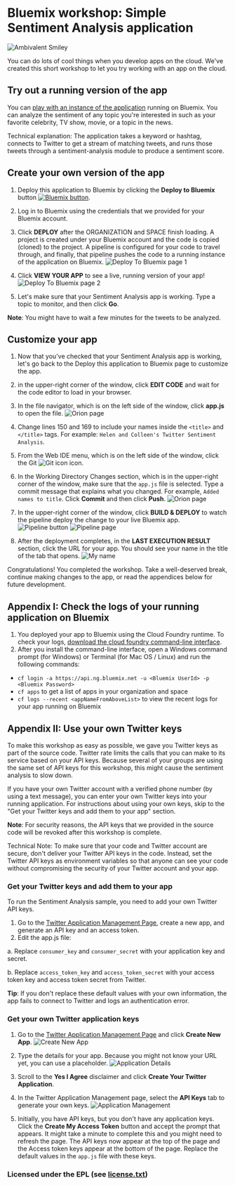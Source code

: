 # Bluemix workshop: Simple Sentiment Analysis application

![Ambivalent Smiley](http://simplesentimentanalysis.mybluemix.net/images/content.png "Ambivalent Smiley")

You can do lots of cool things when you develop apps on the cloud. We've created this short workshop to let you try working with an app on the cloud.

## Try out a running version of the app
You can <a href="http://simplesentimentanalysis.mybluemix.net/" target="_blank">play with an instance of the application</a> running on Bluemix. You can analyze the sentiment of any topic you're interested in such as your favorite celebrity, TV show, movie, or a topic in the news.

Technical explanation: The application takes a keyword or hashtag, connects to Twitter to get a stream of matching tweets,
and runs those tweets through a sentiment-analysis module to produce a sentiment score.

## Create your own version of the app

1. Deploy this application to Bluemix by clicking the **Deploy to Bluemix** button <a href="https://bluemix.net/deploy?repository=https://github.com/hermansb/SentimentAnalysis.git" target="_blank"><img src="http://bluemix.net/deploy/button.png" alt="Bluemix button" /></a>.

2. Log in to Bluemix using the credentials that we provided for your Bluemix account.

3. Click **DEPLOY** after the ORGANIZATION and SPACE finish loading. A project is created under your Bluemix account and the code is copied (cloned) to the project. A pipeline is configured for your code to travel through, and finally, that pipeline pushes the code to a running instance of the application on Bluemix.
![Deploy To Bluemix page 1](./readme_images/d2bm.png)

4. Click **VIEW YOUR APP** to see a live, running version of your app!
![Deploy To Bluemix page 2](./readme_images/d2bm_2.png)

5. Let's make sure that your Sentiment Analysis app is working. Type a topic to monitor, and then click **Go**.

 **Note**: You might have to wait a few minutes for the tweets to be analyzed.

## Customize your app

1. Now that you've checked that your Sentiment Analysis app is working, let's go back to the Deploy this application to Bluemix page to customize the app.

2.	in the upper-right corner of the window, click **EDIT CODE** and wait for the code editor to load in your browser.

3. In the file navigator, which is on the left side of the window, click **app.js** to open the file.
![Orion page](./readme_images/orion_1.png)

4. Change lines 150 and 169 to include your names inside the `<title>` and `</title>` tags. For example: `Helen and Colleen's Twitter Sentiment Analysis`.

5. From the Web IDE menu, which is on the left side of the window, click the Git ![Git icon](./readme_images/git.png) icon.

6. In the Working Directory Changes section, which is in the upper-right corner of the window, make sure that the `app.js` file is selected. Type a commit message that explains what you changed. For example, `Added names to title`. Click **Commit** and then click **Push**.
![Orion page](./readme_images/orion_2.png)

7.	In the upper-right corner of the window, click **BUILD & DEPLOY** to watch the pipeline deploy the change to your live Bluemix app.
![Pipeline button](./readme_images/pipeline_1.png)
![Pipeline page](./readme_images/pipeline_2.png)

8.	After the deployment completes, in the **LAST EXECUTION RESULT** section, click the URL for your app. You should see your name in the title of the tab that opens.
![My name](./readme_images/tab_title.png)

Congratulations! You completed the workshop. Take a well-deserved break, continue making changes to the app, or read the appendices below for future development.

## Appendix I: Check the logs of your running application on Bluemix

1. You deployed your app to Bluemix using the Cloud Foundry runtime. To check your logs, [download the cloud foundry command-line interface](https://github.com/cloudfoundry/cli/releases).
2. After you install the command-line interface, open a Windows command prompt (for Windows) or Terminal (for Mac OS / Linux) and
run the following commands:
  - `cf login -a https://api.ng.bluemix.net -u <Bluemix UserId> -p <Bluemix Password>`
  - `cf apps` to get a list of apps in your organization and space
  - `cf logs --recent <appNameFromAboveList>` to view the recent logs for your app running on Bluemix

## Appendix II: Use your own Twitter keys

To make this workshop as easy as possible, we gave you Twitter keys as part of the source code. Twitter rate limits the calls that you can make to its service based on your API keys. Because several of your groups are using the same set of API keys for this workshop, this might cause the sentiment analysis to slow down.

If you have your own Twitter account with a verified phone number (by using a text message), you can enter your own Twitter keys into your running application. For instructions about using your own keys, skip to the "Get your Twitter keys and add them to your app" section. 

**Note**: For security reasons, the API keys that we provided in the source code will be revoked after this workshop is complete.

Technical Note: To make sure that your code and Twitter account are secure, don't deliver your Twitter API keys in the code. Instead, set the Twitter API keys as environment variables so that anyone can see your code without compromising the security of your Twitter account and your app.

### Get your Twitter keys and add them to your app

To run the Sentiment Analysis sample, you need to add your own Twitter API keys.

1. Go to the <a href="https://apps.twitter.com/apps/" target="_blank">Twitter Application Management Page</a>, create a new app, and generate an API key and an access token.
2. Edit the app.js file:

 a. Replace `consumer_key` and `consumer_secret` with your application key and secret.
 
 b. Replace `access_token_key` and `access_token_secret` with your access token key and access token secret from Twitter. 
 
 **Tip**: If you don't replace these default values with your own information, the app fails to connect to Twitter and logs an authentication error.

### Get your own Twitter application keys

1. Go to the <a href="https://apps.twitter.com/apps/" target="_blank">Twitter Application Management Page</a> and click **__Create New App__**.
![Create New App](public/images/CreateApp.png "Create App")

2. Type the details for your app. Because you might not know your URL yet, you can use a placeholder.
![Application Details](public/images/ApplicationDetails.png "Application Details")

3. Scroll to the **Yes I Agree** disclaimer and click **Create Your Twitter Application**.

4. In the Twitter Application Management page, select the **API Keys** tab to generate your own keys.
![Application Management](public/images/ApplicationManagement.png "Application Management")

5. Initially, you have API keys, but you don't have any application keys. Click the **Create My Access Token** button and accept the prompt that appears. It might take a minute to complete this and you might need to refresh the page. The API keys now appear at the top of the page and the Access token keys appear at the bottom of the page. Replace the default values in the `app.js` file with these keys.

### Licensed under the EPL (see [license.txt](license.txt))
